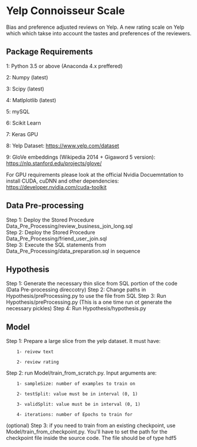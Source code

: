 # Yelp Connoisseur Scale
Bias and preference adjusted reviews on Yelp. A new rating scale on Yelp which which takse into account the tastes and preferences of the reviewers.

## Package Requirements

1: Python 3.5 or above (Anaconda 4.x preffered)

2: Numpy (latest)

3: Scipy (latest)

4: Matlplotlib (latest)

5: mySQL

6: Scikit Learn

7: Keras GPU

8: Yelp Dataset: https://www.yelp.com/dataset

9: GloVe embeddings (Wikipedia 2014 + Gigaword 5 version): https://nlp.stanford.edu/projects/glove/

For GPU requirements please look at the official Nvidia Docuemntation to install CUDA, cuDNN and other dependencies:
https://developer.nvidia.com/cuda-toolkit


## Data Pre-processing

Step 1: Deploy the Stored Procedure Data_Pre_Processing/review_business_join_long.sql <br />
Step 2: Deploy the Stored Procedure Data_Pre_Processing/friend_user_join.sql <br />
Step 3: Execute the SQL statements from Data_Pre_Processing/data_preparation.sql in sequence <br />


## Hypothesis

Step 1: Generate the necessary thin slice from SQL portion of the code (Data Pre-processing direccotry)
Step 2: Change paths in Hypothesis/preProcessing.py to use the file from SQL
Step 3: Run Hypothesis/preProcessing.py (This is a one time run ot generate the necessary pickles) 
Step 4: Run Hypothesis/hypothesis.py

## Model

Step 1: Prepare a large slice from the yelp dataset. It must have:
        
        1- reivew text
        
        2- review rating

Step 2: run Model/train_from_scratch.py. Input arguments are:
        
        1- sampleSize: number of examples to train on
        
        2- testSplit: value must be in interval (0, 1)
        
        3- validSplit: value must be in interval (0, 1)
        
        4- iterations: number of Epochs to train for

(optional) Step 3: if you need to train from an existing checkpoint, use Model/train_from_checkpoint.py. You'll have to set the path for the checkpoint file inside the source code. The file should be of type hdf5
